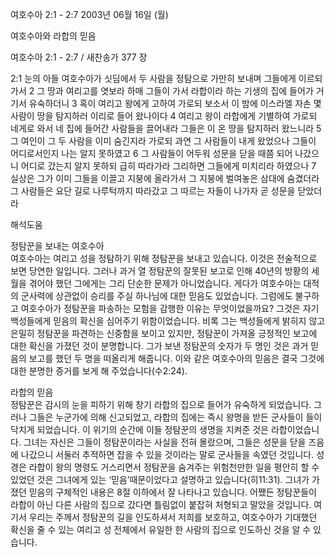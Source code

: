 여호수아 2:1 - 2:7 
2003년 06월 16일 (월)

여호수아와 라합의 믿음



여호수아 2:1 - 2:7 / 새찬송가 377 장


2:1 눈의 아들 여호수아가 싯딤에서 두 사람을 정탐으로 가만히 보내며 그들에게 이르되 가서 
2 그 땅과 여리고를 엿보라 하매 그들이 가서 라합이라 하는 기생의 집에 들어가 거기서 유숙하더니 
3 혹이 여리고 왕에게 고하여 가로되 보소서 이 밤에 이스라엘 자손 몇 사람이 땅을 탐지하러 이리로 들어 왔나이다 
4 여리고 왕이 라합에게 기별하여 가로되 네게로 와서 네 집에 들어간 사람들을 끌어내라 그들은 이 온 땅을 탐지하러 왔느니라 
5 그 여인이 그 두 사람을 이미 숨긴지라 가로되 과연 그 사람들이 내게 왔었으나 그들이 어디로서인지 나는 알지 못하였고 
6 그 사람들이 어두워 성문을 닫을 때쯤 되어 나갔으니 어디로 갔는지 알지 못하되 급히 따라가라 그리하면 그들에게 미치리라 하였으나 
7 실상은 그가 이미 그들을 이끌고 지붕에 올라가서 그 지붕에 벌여놓은 삼대에 숨겼더라 
그 사람들은 요단 길로 나루턱까지 따라갔고 그 따르는 자들이 나가자 곧 성문을 닫았더라

해석도움





정탐꾼을 보내는 여호수아  
여호수아는 여리고 성을 정탐하기 위해 정탐꾼을 보내고 있습니다. 이것은 전술적으로 보면 당연한 일입니다.  그러나 과거 열 정탐꾼의 잘못된 보고로 인해 40년의 방황의 세월을 겪어야 했던 그에게는 그리 단순한 문제가 아니었습니다. 게다가 여호수아는 대적의 군사력에 상관없이 승리를 주실 하나님에 대한 믿음도 있었습니다. 그럼에도 불구하고 여호수아가 정탐꾼을 파송하는 모험을 감행한 이유는 무엇이었을까요? 그것은 자기 백성들에게 믿음의 확신을 심어주기 위함이었습니다. 비록 그는 백성들에게 밝히지 않고 은밀히 정탐꾼을 파견하는 신중함을 보이고 있지만, 정탐꾼이 가져올 긍정적인 보고에 대한 확신을 가졌던 것이 분명합니다. 그가 보낸 정탐꾼의 숫자가 두 명인 것은 과거 믿음의 보고를 했던 두 명을 떠올리게 해줍니다. 이와 같은 여호수아의 믿음은 결국 그것에 대한 분명한 증거를 보게 해 주었습니다(수2:24). 

라합의 믿음  
정탐꾼은 감시의 눈을 피하기 위해 창기 라합의 집으로 들어가 유숙하게 되었습니다. 그러나 그들은 누군가에 의해 신고되었고, 라합의 집에는 즉시 왕명을 받든 군사들이  들이닥치게 되었습니다. 이 위기의 순간에 이들 정탐꾼의 생명을 지켜준 것은 라합이었습니다. 그녀는 자신은 그들이 정탐꾼이라는 사실을 전혀 몰랐으며, 그들은 성문을 닫을 즈음에 나갔으니 서둘러 추적하면 잡을 수 있을 것이라는 말로 군사들을 속였던 것입니다. 성경은 라합이 왕의 명령도 거스리면서 정탐꾼을 숨겨주는 위험천만한 일을 평안히 할 수 있었던 것은 그녀에게 있는 ‘믿음’때문이었다고 설명하고 있습니다(히11:31).  그녀가 가졌던 믿음의 구체적인 내용은 8절 이하에서 잘 나타나고 있습니다. 어쨌든 정탐꾼들이 라합이 아닌 다른 사람의 집으로 갔다면 틀림없이 붙잡혀 처형되고 말았을 것입니다. 여기서 우리는 주께서 정탐꾼의 길을 인도하셔서 저희를 보호하고, 여호수아가 기대했던 확신을 줄 수 있는 여리고 성 전체에서 유일한 한 사람의 집으로 인도하신 것을 알 수 있습니다.